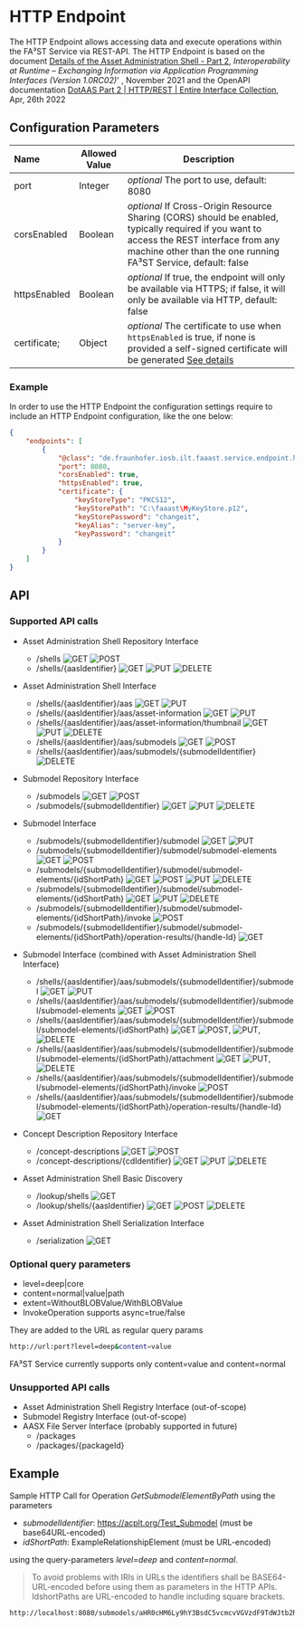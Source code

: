 # HTTP Endpoint

The HTTP Endpoint allows accessing data and execute operations within the FA³ST Service via REST-API.
The HTTP Endpoint is based on the document [Details of the Asset Administration Shell - Part 2](https://www.plattform-i40.de/IP/Redaktion/EN/Downloads/Publikation/Details_of_the_Asset_Administration_Shell_Part2_V1.html), _Interoperability at Runtime –
Exchanging Information via Application
Programming Interfaces (Version 1.0RC02)_' , November 2021 and the OpenAPI documentation [DotAAS Part 2 | HTTP/REST | Entire Interface Collection](https://app.swaggerhub.com/apis/Plattform_i40/Entire-API-Collection/V1.0RC02), Apr, 26th 2022

## Configuration Parameters

| Name | Allowed Value | Description |
|:--| -- | -- |
| port | Integer |  _optional_ The port to use, default: 8080 |
| corsEnabled | Boolean | _optional_ If Cross-Origin Resource Sharing (CORS) should be enabled, typically required if you want to access the REST interface from any machine other than the one running FA³ST Service, default: false |
| httpsEnabled | Boolean | _optional_ If true, the endpoint will only be available via HTTPS; if false, it will only be available via HTTP, default: false |
| certificate; | Object | _optional_  The certificate to use when `httpsEnabled` is true, if none is provided a self-signed certificate will be generated [See details](../../gettingstarted/configuration#providing-certificates-in-configuration) |

### Example

In order to use the HTTP Endpoint the configuration settings require to include an HTTP Endpoint configuration, like the one below:
```json
{
	"endpoints": [
		{
			"@class": "de.fraunhofer.iosb.ilt.faaast.service.endpoint.http.HttpEndpoint",
			"port": 8080,
			"corsEnabled": true,
			"httpsEnabled": true,
			"certificate": {
				"keyStoreType": "PKCS12",
				"keyStorePath": "C:\faaast\MyKeyStore.p12",
				"keyStorePassword": "changeit",
				"keyAlias": "server-key",
				"keyPassword": "changeit"
			}
		}
	]
}
```

## API

### Supported API calls

-   Asset Administration Shell Repository Interface
    -   /shells ![GET](https://img.shields.io/badge/GET-blue) ![POST](https://img.shields.io/badge/POST-brightgreen)
    -   /shells/{aasIdentifier} ![GET](https://img.shields.io/badge/GET-blue) ![PUT](https://img.shields.io/badge/PUT-orange) ![DELETE](https://img.shields.io/badge/DELETE-red)

-   Asset Administration Shell Interface
    -   /shells/{aasIdentifier}/aas ![GET](https://img.shields.io/badge/GET-blue) ![PUT](https://img.shields.io/badge/PUT-orange)
    -   /shells/{aasIdentifier}/aas/asset-information ![GET](https://img.shields.io/badge/GET-blue) ![PUT](https://img.shields.io/badge/PUT-orange)
    -   /shells/{aasIdentifier}/aas/asset-information/thumbnail ![GET](https://img.shields.io/badge/GET-blue) ![PUT](https://img.shields.io/badge/PUT-orange) ![DELETE](https://img.shields.io/badge/DELETE-red)
    -   /shells/{aasIdentifier}/aas/submodels ![GET](https://img.shields.io/badge/GET-blue) ![POST](https://img.shields.io/badge/POST-brightgreen)
    -   /shells/{aasIdentifier}/aas/submodels/{submodelIdentifier} ![DELETE](https://img.shields.io/badge/DELETE-red)

-   Submodel Repository Interface
    -   /submodels ![GET](https://img.shields.io/badge/GET-blue) ![POST](https://img.shields.io/badge/POST-brightgreen)
    -   /submodels/{submodelIdentifier} ![GET](https://img.shields.io/badge/GET-blue) ![PUT](https://img.shields.io/badge/PUT-orange) ![DELETE](https://img.shields.io/badge/DELETE-red)

-   Submodel Interface
    -   /submodels/{submodelIdentifier}/submodel ![GET](https://img.shields.io/badge/GET-blue) ![PUT](https://img.shields.io/badge/PUT-orange)
    -   /submodels/{submodelIdentifier}/submodel/submodel-elements ![GET](https://img.shields.io/badge/GET-blue) ![POST](https://img.shields.io/badge/POST-brightgreen)
    -   /submodels/{submodelIdentifier}/submodel/submodel-elements/{idShortPath} ![GET](https://img.shields.io/badge/GET-blue) ![POST](https://img.shields.io/badge/POST-brightgreen) ![PUT](https://img.shields.io/badge/PUT-orange) ![DELETE](https://img.shields.io/badge/DELETE-red)
    -   /submodels/{submodelIdentifier}/submodel/submodel-elements/{idShortPath} ![GET](https://img.shields.io/badge/GET-blue) ![PUT](https://img.shields.io/badge/PUT-orange) ![DELETE](https://img.shields.io/badge/DELETE-red)
    -   /submodels/{submodelIdentifier}/submodel/submodel-elements/{idShortPath}/invoke ![POST](https://img.shields.io/badge/POST-brightgreen)
    -   /submodels/{submodelIdentifier}/submodel/submodel-elements/{idShortPath}/operation-results/{handle-Id} ![GET](https://img.shields.io/badge/GET-blue)

-   Submodel Interface (combined with Asset Administration Shell Interface)
    -   /shells/{aasIdentifier}/aas/submodels/{submodelIdentifier}/submodel ![GET](https://img.shields.io/badge/GET-blue) ![PUT](https://img.shields.io/badge/PUT-orange)
    -   /shells/{aasIdentifier}/aas/submodels/{submodelIdentifier}/submodel/submodel-elements ![GET](https://img.shields.io/badge/GET-blue) ![POST](https://img.shields.io/badge/POST-brightgreen)
    -   /shells/{aasIdentifier}/aas/submodels/{submodelIdentifier}/submodel/submodel-elements/{idShortPath} ![GET](https://img.shields.io/badge/GET-blue) ![POST](https://img.shields.io/badge/POST-brightgreen), ![PUT](https://img.shields.io/badge/PUT-orange), ![DELETE](https://img.shields.io/badge/DELETE-red)
    -   /shells/{aasIdentifier}/aas/submodels/{submodelIdentifier}/submodel/submodel-elements/{idShortPath}/attachment ![GET](https://img.shields.io/badge/GET-blue) ![PUT](https://img.shields.io/badge/PUT-orange), ![DELETE](https://img.shields.io/badge/DELETE-red)
    -   /shells/{aasIdentifier}/aas/submodels/{submodelIdentifier}/submodel/submodel-elements/{idShortPath}/invoke ![POST](https://img.shields.io/badge/POST-brightgreen)
    -   /shells/{aasIdentifier}/aas/submodels/{submodelIdentifier}/submodel/submodel-elements/{idShortPath}/operation-results/{handle-Id} ![GET](https://img.shields.io/badge/GET-blue)

-   Concept Description Repository Interface
    -   /concept-descriptions ![GET](https://img.shields.io/badge/GET-blue) ![POST](https://img.shields.io/badge/POST-brightgreen)
    -   /concept-descriptions/{cdIdentifier} ![GET](https://img.shields.io/badge/GET-blue) ![PUT](https://img.shields.io/badge/PUT-orange) ![DELETE](https://img.shields.io/badge/DELETE-red)

-   Asset Administration Shell Basic Discovery
    -   /lookup/shells ![GET](https://img.shields.io/badge/GET-blue)
    -   /lookup/shells/{aasIdentifier} ![GET](https://img.shields.io/badge/GET-blue) ![POST](https://img.shields.io/badge/POST-brightgreen) ![DELETE](https://img.shields.io/badge/DELETE-red)

-   Asset Administration Shell Serialization Interface
    -   /serialization ![GET](https://img.shields.io/badge/GET-blue)

### Optional query parameters

-   level=deep|core
-   content=normal|value|path
-   extent=WithoutBLOBValue/WithBLOBValue
-   InvokeOperation supports async=true/false

They are added to the URL as regular query params

```sh
http://url:port?level=deep&content=value
```

FA³ST Service currently supports only content=value and content=normal


### Unsupported API calls

-   Asset Administration Shell Registry Interface (out-of-scope)
-   Submodel Registry Interface (out-of-scope)
-   AASX File Server Interface (probably supported in future)
    -   /packages
    -   /packages/{packageId}

## Example

Sample HTTP Call for Operation _GetSubmodelElementByPath_
using the parameters
-   _submodelIdentifier_: https://acplt.org/Test_Submodel (must be base64URL-encoded)
-   _idShortPath_: ExampleRelationshipElement (must be URL-encoded)

using the query-parameters _level=deep_ and _content=normal_.

> To avoid problems with IRIs in URLs the identifiers shall be BASE64-URL-encoded before using them as parameters in the HTTP APIs. IdshortPaths are URL-encoded to handle including square brackets.

```sh
http://localhost:8080/submodels/aHR0cHM6Ly9hY3BsdC5vcmcvVGVzdF9TdWJtb2RlbA==/submodel/submodel-elements/ExampleRelationshipElement?level=deep&content=normal
```
